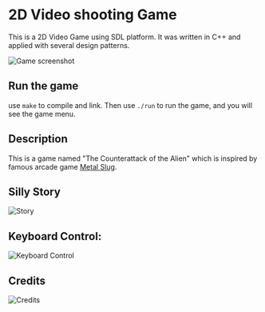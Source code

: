 # 2D Video shooting Game

This is a 2D Video Game using SDL platform. It was written in C++ and applied with several design patterns.

![Game screenshot](https://user-images.githubusercontent.com/3967446/32359161-133e2662-c022-11e7-8c04-050bfffecb17.png)

## Run the game

use `make` to compile and link. Then use `./run` to run the game, and you will see the game menu.

## Description

This is a game named "The Counterattack of the Alien" which is inspired by famous arcade game [Metal Slug](https://en.wikipedia.org/wiki/Metal_Slug_(series)). 

## Silly Story

![Story](https://user-images.githubusercontent.com/3967446/32359162-134d0236-c022-11e7-95a7-6ef2ce3001fc.png)

## Keyboard Control:

![Keyboard Control](https://user-images.githubusercontent.com/3967446/32359159-13233708-c022-11e7-8ff1-55cc0ca45986.png)

## Credits

![Credits](https://user-images.githubusercontent.com/3967446/32359459-a8ebc4c4-c024-11e7-9493-1af5c76ff0dc.png)